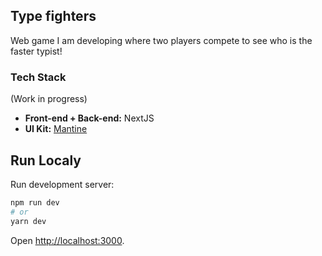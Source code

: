 ## Type fighters

Web game I am developing where two players compete to see who is the faster typist!

### Tech Stack

(Work in progress)

- **Front-end + Back-end:** NextJS
- **UI Kit:** [Mantine](https://mantine.dev/)

## Run Localy

Run development server:

```bash
npm run dev
# or
yarn dev
```

Open [http://localhost:3000](http://localhost:3000).
